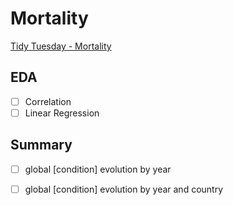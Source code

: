 # Mortality

[Tidy Tuesday - Mortality](https://github.com/rfordatascience/tidytuesday/tree/master/data/2018/2018-04-16)

## EDA

- [ ] Correlation
- [ ] Linear Regression

## Summary 

- [ ] global [condition] evolution by year 
- [ ] global [condition] evolution by year and country





